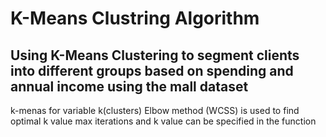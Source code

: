 K-Means Clustring Algorithm
===========================
Using K-Means Clustering to segment clients into different groups based on spending and annual income  using the mall dataset
-----------------------------------------------------------------------------------------------------------------------------
k-menas for variable k(clusters)
Elbow method (WCSS)  is used to find optimal k value
max iterations and k value can be specified in the function 
